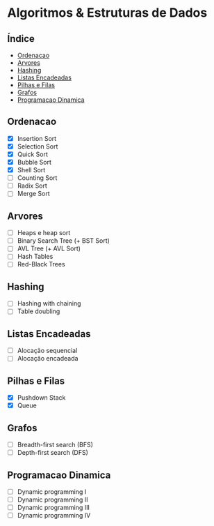 # Algoritmos & Estruturas de Dados

## Índice
* [Ordenacao](#ordenacao)
* [Arvores](#arvores)
* [Hashing](#hashing)
* [Listas Encadeadas](#listas-encadeadas)
* [Pilhas e Filas](#pilhas-e-filas)
* [Grafos](#grafos)
* [Programacao Dinamica](#programacao-dinamica)

## Ordenacao
- [x] Insertion Sort
- [x] Selection Sort
- [x] Quick Sort
- [x] Bubble Sort
- [x] Shell Sort
- [ ] Counting Sort
- [ ] Radix Sort
- [ ] Merge Sort

## Arvores
- [ ] Heaps e heap sort
- [ ] Binary Search Tree (+ BST Sort)
- [ ] AVL Tree (+ AVL Sort)
- [ ] Hash Tables
- [ ] Red-Black Trees

## Hashing
- [ ] Hashing with chaining
- [ ] Table doubling

## Listas Encadeadas
- [ ] Alocação sequencial
- [ ] Alocação encadeada

## Pilhas e Filas
- [x] Pushdown Stack
- [x] Queue

## Grafos
- [ ] Breadth-first search (BFS)
- [ ] Depth-first search (DFS)

## Programacao Dinamica
- [ ] Dynamic programming I
- [ ] Dynamic programming II
- [ ] Dynamic programming III
- [ ] Dynamic programming IV
